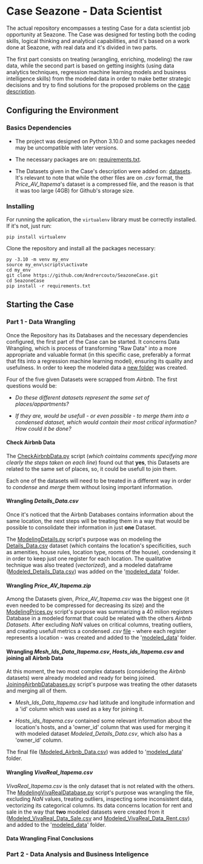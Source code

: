 # Case Seazone - Data Scientist

The actual repository encompasses a testing Case for a data scientist job opportunity at Seazone. The Case was designed for testing both the coding skills, logical thinking and analytical capabilities, and it's based on a work done at Seazone, with real data and it's divided in two parts.

The first part consists on treating (wrangling, enriching, modeling) the raw data, while the second part is based on getting insights (using data analytics techniques, regression machine learning models and business intelligence skills) from the modeled data in order to make better strategic decisions and try to find solutions for the proposed problems on the [case description](https://github.com/Andrercouto/SeazoneCase/blob/main/references/seazone_code_challenge.pdf).



## Configuring the Environment

### Basics Dependencies

 - The project was designed on Python 3.10.0 and some packages needed may be uncompatible with later versions.

 - The necessary packages are on: [requirements.txt](https://github.com/Andrercouto/SeazoneCase/blob/main/requirements.txt).

 - The Datasets given in the Case's description were added on: [datasets](https://github.com/Andrercouto/SeazoneCase/tree/main/data). It's relevant to note that while the other files are on *.csv* format, the *Price_AV_Itapema*'s dataset is a compressed file, and the reason is that it was too large (4GB) for Github's storage size.

### Installing

For running the aplication, the <code>virtualenv</code> library must be correctly installed. If it's not, just run:

<code>pip install virtualenv</code>

Clone the repository and install all the packages necessary:

```
py -3.10 -m venv my_env 
source my_env\scripts\activate 
cd my_env
git clone https://github.com/Andrercouto/SeazoneCase.git 
cd SeazoneCase
pip install -r requirements.txt
```

## Starting the Case

### Part 1 - Data Wrangling

Once the Repository has its Databases and the necessary dependencies configured, the first part of the Case can be started. It concerns Data Wrangling, which is process of transforming "Raw Data" into a more appropriate and valuable format (in this specific case, preferably a format that fits into a regression machine learning model), ensuring its quality and usefulness. In order to keep the modeled data a [new folder](https://github.com/Andrercouto/SeazoneCase/tree/main/modeled_data) was created.

Four of the five given Datasets were scrapped from *Airbnb*. The first questions would be: 

- *Do these different datasets represent the same set of places/appartments?*

- *If they are, would be usefull - or even possible - to merge them into a condensed dataset, which would contain their most critical information? How could it be done?*

#### Check Airbnb Data

The [CheckAirbnbData.py](https://github.com/Andrercouto/SeazoneCase/blob/main/Scripts/DataWrangling/CheckAirbnbData.py) script (*which cointains comments specifying more clearly the steps taken on each line*) found out that **yes**, this Datasets are related to the same set of places, so, it could be usefull to join them.

Each one of the datasets will need to be treated in a different way in order to *condense* and *merge* them without losing important information. 

#### Wrangling *Details_Data.csv*

Once it's noticed that the Airbnb Databases contains information about the same location, the next steps will be treating them in a way that would be possible to consolidate their information in just **one** Dataset.

The [ModelingDetails.py](https://github.com/Andrercouto/SeazoneCase/blob/main/Scripts/DataWrangling/ModelingDetails.py) script's purpose was on modeling the [Details_Data.csv](https://github.com/Andrercouto/SeazoneCase/blob/main/raw_data/Details_Data.csv) dataset (which contains the location's specificities, such as amenities, house rules, location type, rooms of the house), condensing it in order to keep just one register for each location. The qualitative technique was also treated (*vectorized*), and a modeled dataframe ([Modeled_Details_Data.csv](https://github.com/Andrercouto/SeazoneCase/blob/main/modeled_data/Modeled_Details_Data.csv)) was added on the '[modeled_data](https://github.com/Andrercouto/SeazoneCase/blob/main/modeled_data)' folder.

#### Wrangling *Price_AV_Itapema.zip*

Among the Datasets given, *Price_AV_Itapema.csv* was the biggest one (it even needed to be compressed for decreasing its size) and the [ModelingPrices.py](https://github.com/Andrercouto/SeazoneCase/blob/main/Scripts/DataWrangling/ModelingPrices.py) script's purpose was summarizing a 40 milion registers Database in a modeled format that could be related with the others *Airbnb Datasets*. After excluding *NaN* values on critical columns, treating outliers, and creating usefull metrics a condensed *.csv* [file](https://github.com/Andrercouto/SeazoneCase/blob/main/modeled_data/Modeled_Prices_Data.csv) - where each register represents a location - was created and added to the '[modeled_data](https://github.com/Andrercouto/SeazoneCase/blob/main/modeled_data)' folder.

#### Wrangling *Mesh_Ids_Data_Itapema.csv*, *Hosts_ids_Itapema.csv* and joining all Airbnb Data

At this moment, the two most complex datasets (considering the *Airbnb* datasets) were already modeled and ready for being joined. [JoiningAirbnbDatabases.py](https://github.com/Andrercouto/SeazoneCase/blob/main/Scripts/DataWrangling/JoiningAirbnbDatabases.py) script's purpose was treating the other datasets and merging all of them.

 - *Mesh_Ids_Data_Itapema.csv* had latitude and longitude information and a 'id' column which was used as a key for joining it.

- *Hosts_ids_Itapema.csv* contained some relevant information about the location's hosts, and a 'owner_id' column that was used for merging it with modeled dataset *Modeled_Details_Data.csv*, which also has a 'owner_id' column. 

The final file ([Modeled_Airbnb_Data.csv](https://github.com/Andrercouto/SeazoneCase/blob/main/modeled_data/Modeled_Airbnb_Data.csv)) was added to '[modeled_data](https://github.com/Andrercouto/SeazoneCase/blob/main/modeled_data)' folder.


#### Wrangling *VivaReal_Itapema.csv*

*VivaReal_Itapema.csv* is the only dataset that is not related with the others. The [ModelingVivaRealDatabase.py](https://github.com/Andrercouto/SeazoneCase/blob/main/Scripts/DataWrangling/ModelingVivaRealDatabase.py) script's purpose was wrangling the file, excluding *NaN* values, treating outliers, inspecting some inconsistent data, vectorizing its categorical columns. Its data concerns location for rent and sale in the way that **two** modeled datasets were created from it ([Modeled_VivaReal_Data_Sale.csv](https://github.com/Andrercouto/SeazoneCase/blob/main/modeled_data/Modeled_VivaReal_Data_Sale.csv) and [Modeled_VivaReal_Data_Rent.csv](https://github.com/Andrercouto/SeazoneCase/blob/main/modeled_data/Modeled_VivaReal_Data_Rent.csv)) and added to the '[modeled_data](https://github.com/Andrercouto/SeazoneCase/blob/main/modeled_data)' folder.


#### Data Wrangling Final Conclusions



### Part 2 - Data Analysis and Business Inteligence